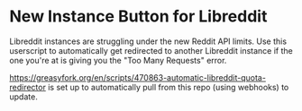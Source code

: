 # New Instance Button for Libreddit 

Libreddit instances are struggling under the new Reddit API limits. Use this userscript to automatically get redirected to another Libreddit instance if the one you're at is giving you the "Too Many Requests" error.

https://greasyfork.org/en/scripts/470863-automatic-libreddit-quota-redirector is set up to automatically pull from this repo (using webhooks) to update.